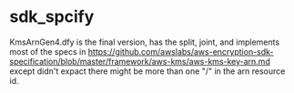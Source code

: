 # sdk_spcify
KmsArnGen4.dfy is the final version, has the split, joint, and implements most of the specs in 
https://github.com/awslabs/aws-encryption-sdk-specification/blob/master/framework/aws-kms/aws-kms-key-arn.md
except didn't expact there might be more than one "/" in the arn resource id. 
